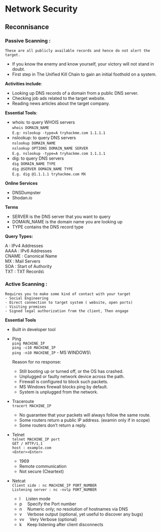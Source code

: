# Network Security

## Reconnisance

### Passive Scanning : 
    These are all publicly available records and hence do not alert the target.
- If you know the enemy and know yourself, your victory will not stand in doubt.
- First step in The Unified Kill Chain to gain an initial foothold on a system.



**Activities include**:
- Looking up DNS records of a domain from a public DNS server.
- Checking job ads related to the target website.
- Reading news articles about the target company.


**Essential Tools**:

- whois: to query WHOIS servers\
`whois DOMAIN_NAME`\
`E.g: nslookup -type=A tryhackme.com 1.1.1.1`
- nslookup: to query DNS servers\
`nslookup DOMAIN_NAME`\
`nslookup OPTIONS DOMAIN_NAME SERVER`\
`E.g. nslookup -type=A tryhackme.com 1.1.1.1`
- dig:  to query DNS servers\
`dig DOMAIN_NAME TYPE`\
`dig @SERVER DOMAIN_NAME TYPE`\
`E.g. dig @1.1.1.1 tryhackme.com MX`


**Online Services**
- DNSDumpster
- Shodan.io


**Terms**
- SERVER is the DNS server that you want to query
- DOMAIN_NAME is the domain name you are looking up
- TYPE contains the DNS record type

**Query Types:**

A       : IPv4 Addresses\
AAAA    : IPv6 Addresses\
CNAME   : Canonical Name\
MX      : Mail Servers\
SOA     : Start of Authority\
TXT     : TXT Records\


### Active Scanning : 
    Requires you to make some kind of contact with your target
    - Social Engineering
    - Direct connection to target system ( website, open ports)
    - Visiting premises
    - Signed legal authorization from the client, Then engage

**Essential Tools**

- Built in developer tool
- Ping\
`ping MACHINE_IP`\
`ping -c10 MACHINE_IP`\
`ping -n10 MACHINE_IP` - MS WINDOWS\

    Reason for no response:
    - Still booting up or turned off, or the OS has crashed.
    - Unplugged or faulty network device across the path.
    - Firewall is configured to block such packets. 
    - MS Windows firewall blocks ping by default.
    - System is unplugged from the network.
- Traceroute\
`tracert MACHINE_IP`
    - No guarantee that your packets will always follow the same route.
    - Some routers return a public IP address. (examin only if in scope)
    - Some routers don’t return a reply.
- Telnet\
`telnet MACHINE_IP port`\
`GET / HTTP/1.1`\
`host : example.com`\
`<Enter><Enter>`
    - 1969
    - Remote communication
    - Not secure (Cleartext)
- Netcat\
`Client side : nc MACHINE_IP PORT_NUMBER`\
`Listening server : nc -nvlp PORT_NUMBER`
    - l&emsp;   Listen mode
    - p&emsp; 	Specify the Port number
    - n&emsp;  	Numeric only; no resolution of hostnames via DNS
    - v&emsp;  	Verbose output (optional, yet useful to discover any bugs)
    - vv&emsp;  Very Verbose (optional)
    - k&emsp;  	Keep listening after client disconnects






